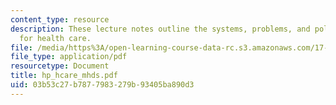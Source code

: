 ```yaml
---
content_type: resource
description: These lecture notes outline the systems, problems, and policies of paying
  for health care.
file: /media/https%3A/open-learning-course-data-rc.s3.amazonaws.com/17-315-comparative-health-policy-fall-2004/03b53c27b7877983279b93405ba890d3_hp_hcare_mhds.pdf
file_type: application/pdf
resourcetype: Document
title: hp_hcare_mhds.pdf
uid: 03b53c27-b787-7983-279b-93405ba890d3
---
```

